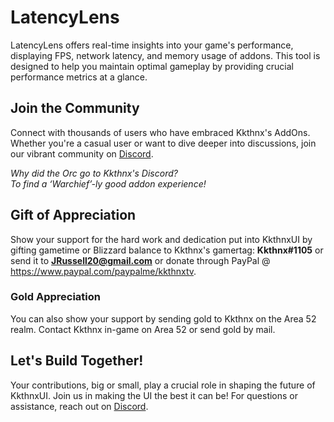 # LatencyLens
 LatencyLens offers real-time insights into your game's performance, displaying FPS, network latency, and memory usage of addons. This tool is designed to help you maintain optimal gameplay by providing crucial performance metrics at a glance.

## Join the Community
Connect with thousands of users who have embraced Kkthnx's AddOns. Whether you're a casual user or want to dive deeper into discussions, join our vibrant community on [Discord](https://discord.gg/Rc9wcK9cAB).

*Why did the Orc go to Kkthnx's Discord?  
To find a ‘Warchief’-ly good addon experience!*

## Gift of Appreciation
Show your support for the hard work and dedication put into KkthnxUI by gifting gametime or Blizzard balance to Kkthnx's gamertag: **Kkthnx#1105** or send it to **JRussell20@gmail.com** or donate through PayPal @ https://www.paypal.com/paypalme/kkthnxtv.

### Gold Appreciation
You can also show your support by sending gold to Kkthnx on the Area 52 realm.
Contact Kkthnx in-game on Area 52 or send gold by mail.

## Let's Build Together!
Your contributions, big or small, play a crucial role in shaping the future of KkthnxUI. Join us in making the UI the best it can be! For questions or assistance, reach out on [Discord](https://discord.gg/Rc9wcK9cAB).
